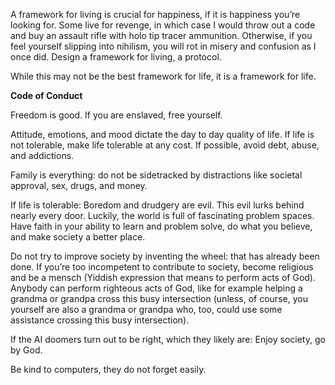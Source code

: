 A framework for living is crucial for happiness, if it is happiness you’re looking for. Some live for revenge, in which case I would throw out a code and buy an assault rifle with holo tip tracer ammunition. Otherwise, if you feel yourself slipping into nihilism, you will rot in misery and confusion as I once did. Design a framework for living, a protocol.

While this may not be the best framework for life, it is a framework for life. 

__Code of Conduct__

Freedom is good. If you are enslaved, free yourself.
 
Attitude, emotions, and mood dictate the day to day quality of life. If life is not tolerable, make life tolerable at any cost. If possible, avoid debt, abuse, and addictions. 

Family is everything: do not be sidetracked by distractions like societal approval, sex, drugs, and money.

If life is tolerable: Boredom and drudgery are evil. This evil lurks behind nearly every door. Luckily, the world is full of fascinating problem spaces. Have faith in your ability to learn and problem solve, do what you believe, and make society a better place. 

Do not try to improve society by inventing the wheel: that has already been done. If you’re too incompetent to contribute to society, become religious and be a mensch (Yiddish expression that means to perform acts of God). Anybody can perform righteous acts of God, like for example helping a grandma or grandpa cross this busy intersection (unless, of course, you yourself are also a grandma or grandpa who, too, could use some assistance crossing this busy intersection).

If the AI doomers turn out to be right, which they likely are: Enjoy society, go by God.

Be kind to computers, they do not forget easily.
